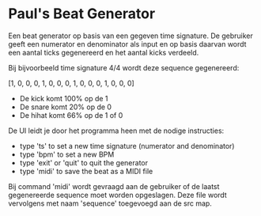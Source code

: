 # Paul's Beat Generator

Een beat generator op basis van een gegeven time signature. 
De gebruiker geeft een numerator en denominator als input en op basis daarvan wordt een aantal ticks gegenereerd en het aantal kicks verdeeld.

Bij bijvoorbeeld time signature 4/4 wordt deze sequence gegenereerd:

[1, 0, 0, 0, 1, 0, 0, 0, 1, 0, 0, 0, 1, 0, 0, 0]

- De kick komt 100% op de 1
- De snare komt 20% op de 0
- De hihat komt 66% op de 1 of 0

De UI leidt je door het programma heen met de nodige instructies:

- type 'ts' to set a new time signature (numerator and denominator)
- type 'bpm' to set a new BPM
- type 'exit' or 'quit' to quit the generator
- type 'midi' to save the beat as a MIDI file

Bij command 'midi' wordt gevraagd aan de gebruiker of de laatst gegenereerde sequence moet worden opgeslagen.
Deze file wordt vervolgens met naam 'sequence' toegevoegd aan de src map.
